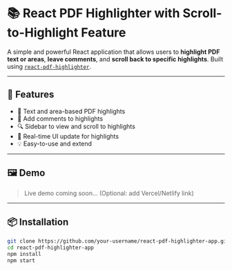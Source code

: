 # 📚 React PDF Highlighter with Scroll-to-Highlight Feature

A simple and powerful React application that allows users to **highlight PDF text or areas**, **leave comments**, and **scroll back to specific highlights**. Built using [`react-pdf-highlighter`](https://github.com/agentcooper/react-pdf-highlighter).

---

## 🚀 Features

- 📝 Text and area-based PDF highlights
- 💬 Add comments to highlights
- 🔍 Sidebar to view and scroll to highlights
- 🔄 Real-time UI update for highlights
- 💡 Easy-to-use and extend

---

## 🖼 Demo

> Live demo coming soon... (Optional: add Vercel/Netlify link)

---

## 📦 Installation

```bash
git clone https://github.com/your-username/react-pdf-highlighter-app.git
cd react-pdf-highlighter-app
npm install
npm start
